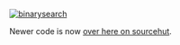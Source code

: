 [![binarysearch](https://binarysearch.com/api/shields/rik)](https://binarysearch.com/@/rik)
<!--
<img src="https://github-readme-stats.vercel.app/api/top-langs/?username=rikkus&theme=light&layout=compact&num_langs=10"/>
-->

Newer code is now <a href="https://git.sr.ht/~rikkus/">over here on sourcehut</a>.
